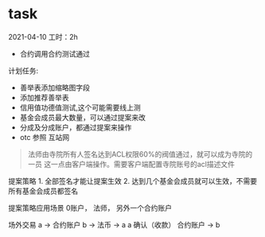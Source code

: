 # task

2021-04-10
工时：2h
- 合约调用合约测试通过

计划任务:
- 善举表添加缩略图字段
- 添加推荐善举表
- 信用值功德值测试,这个可能需要线上测
- 基金会成员最大数量，可以通过提案来改
- 分成及分成账户，都通过提案来操作
- otc 参照 互站网

> 法师由寺院所有人签名达到ACL权限60%的阀值通过，就可以成为寺院的一员 这一点由客户端操作。需要客户端配置寺院账号的acl描述文件

提案策略
    1. 全部签名才能让提案生效
    2. 达到几个基金会成员就可以生效，不需要所有基金会成员都签名





提案策略应用场景
    0账户， 法师， 另外一个合约账户 

场外交易
    a -> 合约账户 
                b -> 法币 -> a
                             a 确认（收款） 
                                        合约账户 -> b


